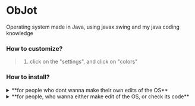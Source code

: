 # ObJot

Operating system made in Java, using javax.swing and my java coding knowledge

### How to customize?

> 1. click on the "settings", and click on "colors"

### How to install?

<details>
    <summary>**for people who dont wanna make their own edits of the OS**</summary>

> 1. Go to Releases, and download the most recent evailible version of the OS (if there is a bug fix for the version, i would recomment downloading the bug fix, as its better to use)

> 2. Extract the .zip file you just downloaded

> 3. Go back to the folder of the extracted file, and run the "ObJot-v{version of the OS}.jar" and u r done
</details>

<details>
    <summary>
        **for people, who wanna either make edit of the OS, or check its code**
    </summary>

> 1. Go to Releases, and download the most recent evailible version of the OS (if there is a bug fix for the version, i would recomment downloading the bug fix, as its better to use)

> 2. Extract the .zip file you just downloaded

> 3. Go back to the Releases tab on github, and go to the version of the OS you downloaded, and downloadt the "source code (.zip)" option, and extract that, then feel free to fork my repo, and make your own edit of ObJot
</details>
